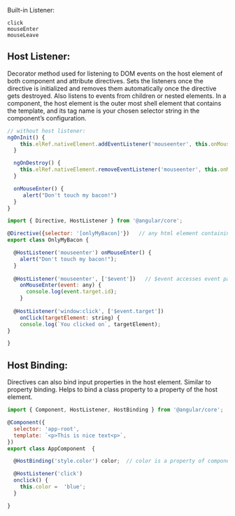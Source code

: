 Built-in Listener:
```
click
mouseEnter
mouseLeave
```

## Host Listener:
Decorator method used for listening to DOM events on the host element of both component and attribute directives. Sets the listeners once the directive is initialized and removes them automatically once the directive gets destroyed. Also listens to events from children or nested elements.
In a component, the host element is the outer most shell element that contains the template, and its tag name is your chosen selector string in the component’s configuration. 
```javascript
// without host listener:
ngOnInit() {
    this.elRef.nativeElement.addEventListener('mouseenter', this.onMouseEnter);
  }

  ngOnDestroy() {
    this.elRef.nativeElement.removeEventListener('mouseenter', this.onMouseEnter);
  }

  onMouseEnter() {
     alert("Don't touch my bacon!")
  }
}
```

```javascript
import { Directive, HostListener } from '@angular/core';

@Directive({selector: '[onlyMyBacon]'})   // any html element containing onlyMyBacon will be directive's host element
export class OnlyMyBacon {

  @HostListener('mouseenter') onMouseEnter() {
    alert("Don't touch my bacon!");
  }
  
  @HostListener('mouseenter', ['$event'])   // $event accesses event payload object
    onMouseEnter(event: any) {        
      console.log(event.target.id);
    }
  
  @HostListener('window:click', ['$event.target'])
    onClick(targetElement: string) {
    console.log(`You clicked on`, targetElement);
}

}

```

## Host Binding: 
Directives can also bind input properties in the host element. Similar to property binding. Helps to bind a class property to a property of the host element.

```javascript
import { Component, HostListener, HostBinding } from '@angular/core';

@Component({
  selector: 'app-root',
  template: `<p>This is nice text<p>`,
})
export class AppComponent  {

  @HostBinding('style.color') color;  // color is a property of component

  @HostListener('click')
  onclick() {
    this.color =  'blue';
  }

}
```

